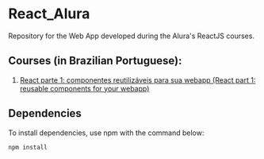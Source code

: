 # React_Alura

Repository for the Web App developed during the Alura's ReactJS courses.

## Courses (in Brazilian Portuguese):
1. [React parte 1: componentes reutilizáveis para sua webapp (React part 1: reusable components for your webapp)](https://cursos.alura.com.br/course/react)

## Dependencies
To install dependencies, use npm with the command below:
```bash
npm install
```
